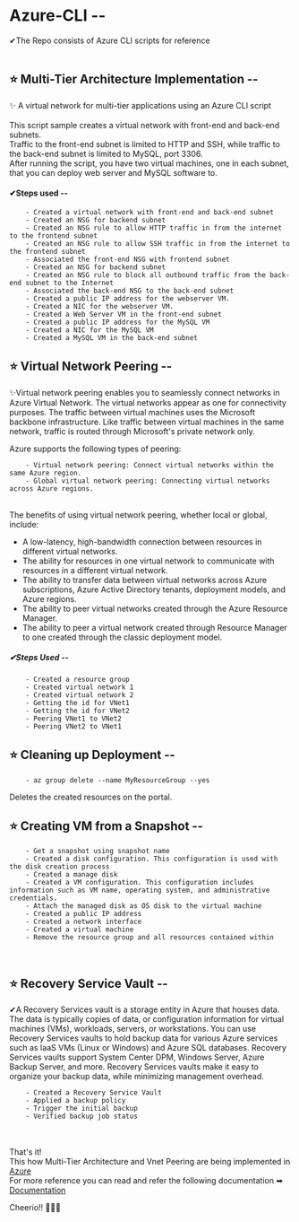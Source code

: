 # Azure-CLI -- 
✔The Repo consists of Azure CLI scripts for reference
<br>
<br>
## ⭐ Multi-Tier Architecture Implementation --
✨ A virtual network for multi-tier applications using an Azure CLI script
<br>
<br>
This script sample creates a virtual network with front-end and back-end subnets. <br> Traffic to the front-end subnet is limited to HTTP and SSH, while traffic to the back-end subnet is limited to MySQL, port 3306.<br> After running the script, you have two virtual machines, one in each subnet, that you can deploy web server and MySQL software to.<br>
#### ✔Steps used --
        - Created a virtual network with front-end and back-end subnet
        - Created an NSG for backend subnet
        - Created an NSG rule to allow HTTP traffic in from the internet to the frontend subnet
        - Created an NSG rule to allow SSH traffic in from the internet to the frontend subnet
        - Associated the front-end NSG with frontend subnet
        - Created an NSG for backend subnet
        - Created an NSG rule to block all outbound traffic from the back-end subnet to the Internet
        - Associated the back-end NSG to the back-end subnet
        - Created a public IP address for the webserver VM.
        - Created a NIC for the webserver VM.
        - Created a Web Server VM in the front-end subnet
        - Created a public IP address for the MySQL VM
        - Created a NIC for the MySQL VM
        - Created a MySQL VM in the back-end subnet
## ⭐ Virtual Network Peering --

<p>✨Virtual network peering enables you to seamlessly connect networks in Azure Virtual Network. The virtual networks appear as one for connectivity purposes. The traffic between virtual machines uses the Microsoft backbone infrastructure. Like traffic between virtual machines in the same network, traffic is routed through Microsoft's private network only.<br></p>

Azure supports the following types of peering:

        - Virtual network peering: Connect virtual networks within the same Azure region.
        - Global virtual network peering: Connecting virtual networks across Azure regions.
        
<br>The benefits of using virtual network peering, whether local or global, include:

- A low-latency, high-bandwidth connection between resources in different virtual networks.
- The ability for resources in one virtual network to communicate with resources in a different virtual network.
- The ability to transfer data between virtual networks across Azure subscriptions, Azure Active Directory tenants, deployment models, and Azure regions.
- The ability to peer virtual networks created through the Azure Resource Manager.
- The ability to peer a virtual network created through Resource Manager to one created through the classic deployment model. 

##### ✔Steps Used --
        - Created a resource group
        - Created virtual network 1
        - Created virtual network 2
        - Getting the id for VNet1
        - Getting the id for VNet2
        - Peering VNet1 to VNet2
        - Peering VNet2 to VNet1
## ⭐ Cleaning up Deployment --

        - az group delete --name MyResourceGroup --yes
Deletes the created resources on the portal.
<br>
## ⭐ Creating VM from a Snapshot --

        - Get a snapshot using snapshot name
        - Created a disk configuration. This configuration is used with the disk creation process
        - Created a manage disk
        - Created a VM configuration. This configuration includes information such as VM name, operating system, and administrative credentials.
        - Attach the managed disk as OS disk to the virtual machine
        - Created a public IP address
        - Created a network interface
        - Created a virtual machine
        - Remove the resource group and all resources contained within

<br>

## ⭐ Recovery Service Vault --

✔A Recovery Services vault is a storage entity in Azure that houses data. The data is typically copies of data, or configuration information for virtual machines (VMs), workloads, servers, or workstations. You can use Recovery Services vaults to hold backup data for various Azure services such as IaaS VMs (Linux or Windows) and Azure SQL databases. Recovery Services vaults support System Center DPM, Windows Server, Azure Backup Server, and more. Recovery Services vaults make it easy to organize your backup data, while minimizing management overhead.

        - Created a Recovery Service Vault
        - Applied a backup policy
        - Trigger the initial backup
        - Verified backup job status
<br>
<br>
That's it!<br> 
This how Multi-Tier Architecture and Vnet Peering are being implemented in <a href = "https://azure.microsoft.com/en-in/features/azure-portal/" > Azure </a>
<br>For more reference you can read and refer the following documentation ➡ <a href = "https://docs.microsoft.com/en-us/azure/virtual-network/" > Documentation </a>
<br>

Cheerio!! 🙋🏻‍♀️
